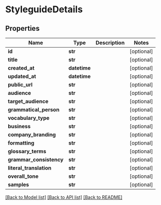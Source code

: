 # StyleguideDetails

## Properties
Name | Type | Description | Notes
------------ | ------------- | ------------- | -------------
**id** | **str** |  | [optional] 
**title** | **str** |  | [optional] 
**created_at** | **datetime** |  | [optional] 
**updated_at** | **datetime** |  | [optional] 
**public_url** | **str** |  | [optional] 
**audience** | **str** |  | [optional] 
**target_audience** | **str** |  | [optional] 
**grammatical_person** | **str** |  | [optional] 
**vocabulary_type** | **str** |  | [optional] 
**business** | **str** |  | [optional] 
**company_branding** | **str** |  | [optional] 
**formatting** | **str** |  | [optional] 
**glossary_terms** | **str** |  | [optional] 
**grammar_consistency** | **str** |  | [optional] 
**literal_translation** | **str** |  | [optional] 
**overall_tone** | **str** |  | [optional] 
**samples** | **str** |  | [optional] 

[[Back to Model list]](../README.md#documentation-for-models) [[Back to API list]](../README.md#documentation-for-api-endpoints) [[Back to README]](../README.md)


